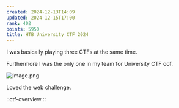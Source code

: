 ```yaml
---
created: 2024-12-13T14:09
updated: 2024-12-15T17:00
rank: 402
points: 5950
title: HTB University CTF 2024
---
```


I was basically playing three CTFs at the same time.

Furthermore I was the only one in my team for University CTF oof.

![image.png](https://res.cloudinary.com/kumonochisanaka/image/upload/v1734299973/2024/12/adb640df6e5dcba417e45258756d9098.png)

Loved the web challenge.

::ctf-overview
::
